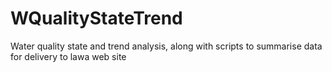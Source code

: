 # WQualityStateTrend
Water quality state and trend analysis, along with scripts to summarise data for delivery to lawa web site
